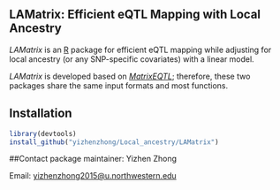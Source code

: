 ## LAMatrix: Efficient eQTL Mapping with Local Ancestry

*LAMatrix* is an [R](http://en.wikipedia.org/wiki/R_%28programming_language%29) package for efficient eQTL mapping while adjusting for local ancestry (or any SNP-specific covariates) with a linear model.

*LAMatrix* is developed based on [*MatrixEQTL*](https://github.com/andreyshabalin/MatrixEQTL); therefore, these two packages share the same input formats and most functions.

## Installation
```r
library(devtools)
install_github("yizhenzhong/Local_ancestry/LAMatrix")
```

##Contact package maintainer:
Yizhen Zhong

Email: yizhenzhong2015@u.northwestern.edu
